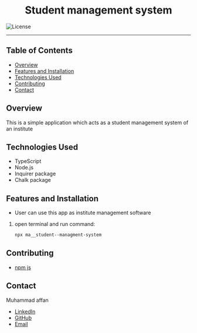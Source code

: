 <div style="text-align: center;">
  <h1>Student management system</h1>
</div>

![License](https://img.shields.io/badge/license-MIT-blue.svg)

---

## Table of Contents
- [Overview](#overview)
- [Features and Installation](#features-and-installation)
- [Technologies Used](#technologies-used)
- [Contributing](#contributing)
- [Contact](#contact)

## Overview
This is a simple application which acts as a student management system of an institute
## Technologies Used
- TypeScript
- Node.js
- Inquirer package
- Chalk package

## Features and Installation
- User can use this app as institute management software

1. open terminal and run command:
    ```sh
    npx ma__student--managment-system
    ```
## Contributing
- [npm js](http://www.npmjs.com)

## Contact
Muhammad affan
- [LinkedIn](https://www.linkedin.com/in/muhammad-affan)
- [GitHub](https://github.com/Web-Affan-Farooq)
- [Email](mailto:affanamir903@gmail.com)
